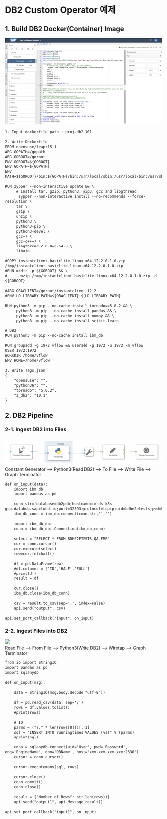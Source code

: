# DB2 Custom Operator 예제

## 1. Build DB2 Docker(Container) Image

![](Images/dockerfile_db2.png)<br>

    1. Input dockerfile path : proj.db2_101
    
    2. Write Dockerfile
    FROM opensuse/leap:15.1
    ARG GOPATH=/gopath
    ARG GOROOT=/goroot
    ENV GOROOT=${GOROOT}
    ENV GOPATH=${GOPATH}
    ENV PATH=${GOROOT}/bin:${GOPATH}/bin:/usr/local/sbin:/usr/local/bin:/usr/sbin:/usr/bin:/sbin:/bin

    RUN zypper --non-interactive update && \
         # Install tar, gzip, python3, pip3, gcc and libgthread
          zypper --non-interactive install --no-recommends --force-resolution \
         tar \
         gzip \
         unzip \
         python3 \
         python3-pip \
         python3-devel \
         gcc=7 \
         gcc-c++=7 \
         libgthread-2_0-0=2.54.3 \
         libaio

    #COPY instantclient-basiclite-linux.x64-12.2.0.1.0.zip /tmp/instantclient-basiclite-linux.x64-12.2.0.1.0.zip
    #RUN mkdir -p ${GOROOT} && \
    #     unzip /tmp/instantclient-basiclite-linux.x64-12.2.0.1.0.zip -d ${GOROOT}

    #ARG ORACLIENT=/goroot/instantclient_12_2
    #ENV LD_LIBRARY_PATH=${ORACLIENT}:${LD_LIBRARY_PATH}

    RUN python3 -m pip --no-cache install tornado==5.0.2 && \
         python3 -m pip --no-cache install pandas && \
         python3 -m pip --no-cache install numpy && \
         python3 -m pip --no-cache install scikit-learn

    # DB2
    RUN python3 -m pip --no-cache install ibm_db

    RUN groupadd -g 1972 vflow && useradd -g 1972 -u 1972 -m vflow
    USER 1972:1972
    WORKDIR /home/vflow
    ENV HOME=/home/vflow
    
    3. Write Tags.json
    {
        "opensuse": "",
        "python36": "",
        "tornado": "5.0.2",
        "z_db2": "10.1"
    }

## 2. DB2 Pipeline
### 2-1. Ingest DB2 into Files
![](Images/pipeline_readDB2.png)<br>
Constant Generator --> Python3(Read DB2) --> To File --> Write File --> Graph Terminator<br>

    def on_input(data):
        import ibm_db
        import pandas as pd

        conn_str='database=db2pdb;hostname=im-ds-k8s-gcp.datahub.sapcloud.io;port=32593;protocol=tcpip;uid=bdhe2etests;pwd=Sapvora123'
        ibm_db_conn = ibm_db.connect(conn_str,'','')

        import ibm_db_dbi
        conn = ibm_db_dbi.Connection(ibm_db_conn)

        select = "SELECT * FROM BDHE2ETESTS.QA_EMP"
        cur = conn.cursor()
        cur.execute(select)
        row=cur.fetchall()

        df = pd.DataFrame(row)
        #df.columns = ['ID','HALF','FULL']
        #print(df)
        result = df

        cur.close()
        ibm_db.close(ibm_db_conn)

        csv = result.to_csv(sep=',', index=False)
        api.send("output", csv)

    api.set_port_callback("input", on_input)


### 2-2. Ingest Files into DB2
![](Images/pipeline_writeDB2.png)<br>
Read File --> From File --> Python3(Write DB2) --> Wiretap --> Graph Terminator

    from io import StringIO
    import pandas as pd
    import sqlanydb

    def on_input(msg):

        data = StringIO(msg.body.decode("utf-8"))

        df = pd.read_csv(data, sep=';')
        rows = df.values.tolist()
        #print(rows)

        # IQ
        parms = ("?," * len(rows[0]))[:-1]
        sql = "INSERT INTO runningtimes VALUES (%s)" % (parms)
        #print(sql)

        conn = sqlanydb.connect(uid='User', pwd='Password', eng='EngineName', dbn='DBName', host='xxx.xxx.xxx.xxx:2638')
        cursor = conn.cursor()

        cursor.executemany(sql, rows)

        cursor.close()
        conn.commit()
        conn.close()

        result = {"Number of Rows": str(len(rows))}
        api.send("output1", api.Message(result))

    api.set_port_callback("input1", on_input)

